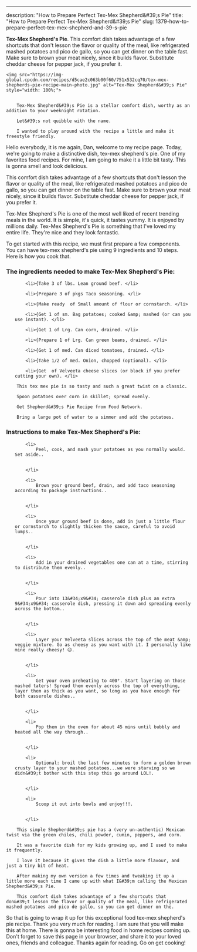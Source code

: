 ---
description: "How to Prepare Perfect Tex-Mex Shepherd&amp;#39;s Pie"
title: "How to Prepare Perfect Tex-Mex Shepherd&amp;#39;s Pie"
slug: 1379-how-to-prepare-perfect-tex-mex-shepherd-and-39-s-pie

<p>
	<strong>Tex-Mex Shepherd&#39;s Pie</strong>. 
	This comfort dish takes advantage of a few shortcuts that don&#39;t lesson the flavor or quality of the meal, like refrigerated mashed potatoes and pico de gallo, so you can get dinner on the table fast. Make sure to brown your meat nicely, since it builds flavor. Substitute cheddar cheese for pepper jack, if you prefer it.
</p>
<p>
	
	<img src="https://img-global.cpcdn.com/recipes/d5cae2c063b00f60/751x532cq70/tex-mex-shepherds-pie-recipe-main-photo.jpg" alt="Tex-Mex Shepherd&#39;s Pie" style="width: 100%;">
	
	
		Tex-Mex Shepherd&#39;s Pie is a stellar comfort dish, worthy as an addition to your weeknight rotation.
	
		Let&#39;s not quibble with the name.
	
		I wanted to play around with the recipe a little and make it freestyle friendly.
	
</p>
<p>
	Hello everybody, it is me again, Dan, welcome to my recipe page. Today, we're going to make a distinctive dish, tex-mex shepherd&#39;s pie. One of my favorites food recipes. For mine, I am going to make it a little bit tasty. This is gonna smell and look delicious.
</p>
	
<p>
	This comfort dish takes advantage of a few shortcuts that don&#39;t lesson the flavor or quality of the meal, like refrigerated mashed potatoes and pico de gallo, so you can get dinner on the table fast. Make sure to brown your meat nicely, since it builds flavor. Substitute cheddar cheese for pepper jack, if you prefer it.
</p>
<p>
	Tex-Mex Shepherd&#39;s Pie is one of the most well liked of recent trending meals in the world. It is simple, it's quick, it tastes yummy. It is enjoyed by millions daily. Tex-Mex Shepherd&#39;s Pie is something that I've loved my entire life. They're nice and they look fantastic.
</p>

<p>
To get started with this recipe, we must first prepare a few components. You can have tex-mex shepherd&#39;s pie using 9 ingredients and 10 steps. Here is how you cook that.
</p>

<h3>The ingredients needed to make Tex-Mex Shepherd&#39;s Pie:</h3>

<ol>
	
		<li>{Take 3 of lbs. Lean ground beef. </li>
	
		<li>{Prepare 3 of pkgs Taco seasoning. </li>
	
		<li>{Make ready  of Small amount of flour or cornstarch. </li>
	
		<li>{Get 1 of sm. Bag potatoes; cooked &amp; mashed (or can you use instant). </li>
	
		<li>{Get 1 of Lrg. Can corn, drained. </li>
	
		<li>{Prepare 1 of Lrg. Can green beans, drained. </li>
	
		<li>{Get 1 of med. Can diced tomatoes, drained. </li>
	
		<li>{Take 1/2 of med. Onion, chopped (optional). </li>
	
		<li>{Get  of Velveeta cheese slices (or block if you prefer cutting your own). </li>
	
</ol>
<p>
	
		This tex mex pie is so tasty and such a great twist on a classic.
	
		Spoon potatoes over corn in skillet; spread evenly.
	
		Get Shepherd&#39;s Pie Recipe from Food Network.
	
		Bring a large pot of water to a simmer and add the potatoes.
	
</p>

<h3>Instructions to make Tex-Mex Shepherd&#39;s Pie:</h3>

<ol>
	
		<li>
			Peel, cook, and mash your potatoes as you normally would. Set aside..
			
			
		</li>
	
		<li>
			Brown your ground beef, drain, and add taco seasoning according to package instructions..
			
			
		</li>
	
		<li>
			Once your ground beef is done, add in just a little flour or cornstarch to slightly thicken the sauce, careful to avoid lumps..
			
			
		</li>
	
		<li>
			Add in your drained vegetables one can at a time, stirring to distribute them evenly..
			
			
		</li>
	
		<li>
			Pour into 13&#34;x9&#34; casserole dish plus an extra 9&#34;x9&#34; casserole dish, pressing it down and spreading evenly across the bottom..
			
			
		</li>
	
		<li>
			Layer your Velveeta slices across the top of the meat &amp; veggie mixture. Go as cheesy as you want with it. I personally like mine really cheesy! 😉.
			
			
		</li>
	
		<li>
			Get your oven preheating to 400°. Start layering on those mashed taters! Spread them evenly across the top of everything, layer them as thick as you want, so long as you have enough for both casserole dishes..
			
			
		</li>
	
		<li>
			Pop them in the oven for about 45 mins until bubbly and heated all the way through..
			
			
		</li>
	
		<li>
			Optional: broil the last few minutes to form a golden brown crusty layer to your mashed potatoes...we were starving so we didn&#39;t bother with this step this go around LOL!.
			
			
		</li>
	
		<li>
			Scoop it out into bowls and enjoy!!!.
			
			
		</li>
	
</ol>

<p>
	
		This simple Shepherd&#39;s pie has a (very un-authentic) Mexican twist via the green chiles, chili powder, cumin, peppers, and corn.
	
		It was a favorite dish for my kids growing up, and I used to make it frequently.
	
		I love it because it gives the dish a little more flavour, and just a tiny bit of heat.
	
		After making my own version a few times and tweaking it up a little more each time I came up with what I&#39;m calling the Mexican Shepherd&#39;s Pie.
	
		This comfort dish takes advantage of a few shortcuts that don&#39;t lesson the flavor or quality of the meal, like refrigerated mashed potatoes and pico de gallo, so you can get dinner on the.
	
</p>

<p>
	So that is going to wrap it up for this exceptional food tex-mex shepherd&#39;s pie recipe. Thank you very much for reading. I am sure that you will make this at home. There is gonna be interesting food in home recipes coming up. Don't forget to save this page in your browser, and share it to your loved ones, friends and colleague. Thanks again for reading. Go on get cooking!
</p>
